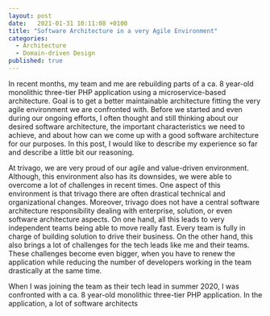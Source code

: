 ```yaml
---
layout: post
date:   2021-01-31 10:11:08 +0100
title: "Software Architecture in a very Agile Environment"
categories:
  - Architecture
  - Domain-driven Design
published: true
---
```

In recent months, my team and me are rebuilding parts of a ca. 8 year-old monolithic three-tier PHP application using a microservice-based architecture. Goal is to get a better maintainable architecture fitting the very agile environment we are confronted with. Before we started and even during our ongoing efforts, I often thought and still thinking about our desired software architecture, the important characteristics we need to achieve, and about how can we come up with a good software architecture for our purposes. In this post, I would like to describe my experience so far and describe a little bit our reasoning.

At trivago, we are very proud of our agile and value-driven environment. Although, this environment also has its downsides, we were able to overcome a lot of challenges in recent times. One aspect of this environment is that trivago there are often drastical technical and organizational changes. Moreover, trivago does not have a central software architecture responsibility dealing with enterprise, solution, or even software architecture aspects. On one hand, all this leads to very independent teams being able to move really fast. Every team is fully in charge of building solution to drive their business. On the other hand, this also brings a lot of challenges for the tech leads like me and their teams. These challenges become even bigger, when you have to renew the application while reducing the number of developers working in the team drastically at the same time.

When I was joining the team as their tech lead in summer 2020, I was confronted with a ca. 8 year-old monolithic three-tier PHP application. In the application, a lot of software architects

[//]: # (#)
[//]: # (References)
[//]: # (#)

[tilkov-good-enough-architecture]: https://www.youtube.com/watch?v=PzEox3szeRc
